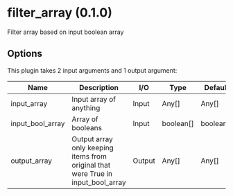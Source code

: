# filter_array (0.1.0)

Filter array based on input boolean array

## Options

This plugin takes 2 input arguments and 1 output argument:

| Name          | Description             | I/O    | Type   | Default |
|---------------|-------------------------|--------|--------|---------|
| input_array | Input array of anything | Input | Any[] | Any[] |
| input_bool_array | Array of booleans | Input | boolean[] | boolean[] |
| output_array | Output array only keeping items from original that were True in input_bool_array | Output | Any[] | Any[] |
